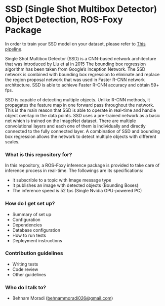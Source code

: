 # SSD (Single Shot Multibox Detector) Object Detection, ROS-Foxy Package #
In order to train your SSD model on your dataset, please refer to [This pipeline](https://github.com/Bmoradi93/SSD-Object-Detection-TFOD-Training-Pipeline).

Single Shot Multibox Detector (SSD) is a CNN-based network architecture that was introduced by Liu et al in 2015 The bounding box regression algorithm has been taken from Google’s Inception Network. The SSD network is combined with bounding box regression to eliminate and replace the region proposal network that was used in Faster R-CNN network architecture. SSD is able to achieve Faster R-CNN accuracy and obtain 59+ fps.

SSD is capable of detecting multiple objects. Unlike R-CNN methods, it propagates the feature map in one forward pass throughout the network. This is the main reason that SSD is able to operate in real-time and handle object overlap in the data points. SSD uses a pre-trained network as a basic net which is trained on the ImageNet dataset. There are multiple convolutional layers and each one of them is individually and directly connected to the fully connected layer. A combination of SSD and bounding box regression allows the network to detect multiple objects with different scales.


### What is this repository for? ###
In this repository, a ROS-Foxy inference package is provided to take care of inference process in real-time.
The followings are its specifications:
* It subscrible to a topic with Image message type
* It publishes an image with detected objects (Bounding Boxes)
* The inference speed is 52 fps (Single Nvidia GPU-powered PC)

### How do I get set up? ###

* Summary of set up
* Configuration
* Dependencies
* Database configuration
* How to run tests
* Deployment instructions

### Contribution guidelines ###

* Writing tests
* Code review
* Other guidelines

### Who do I talk to? ###

* Behnam Moradi (behnammoradi026@gmail.com)
